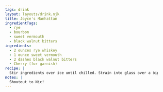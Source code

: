 ```yaml
---
tags: drink
layout: layouts/drink.njk
title: Joyce's Manhattan
ingredientTags:
  - rye
  - bourbon
  - sweet vermouth
  - black walnut bitters
ingredients:
  - 2 ounces rye whiskey
  - 1 ounce sweet vermouth
  - 2 dashes black walnut bitters
  - Cherry (for garnish)
recipe: |
  Stir ingredients over ice until chilled. Strain into glass over a big ice cube. Garnish with a cherry.
notes: |
  Shoutout to Nic!
---
```

